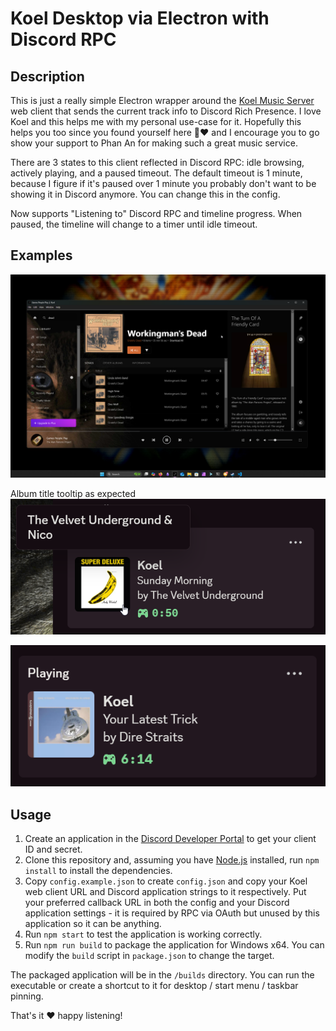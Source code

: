 # Koel Desktop via Electron with Discord RPC

## Description

This is just a really simple Electron wrapper around the [Koel Music Server](https://github.com/koel/koel) web client that sends the current track info to Discord Rich Presence. I love Koel and this helps me with my personal use-case for it. Hopefully this helps you too since you found yourself here 🤝❤️ and I encourage you to go show your support to Phan An for making such a great music service.

There are 3 states to this client reflected in Discord RPC: idle browsing, actively playing, and a paused timeout. The default timeout is 1 minute, because I figure if it's paused over 1 minute you probably don't want to be showing it in Discord anymore. You can change this in the config.

Now supports "Listening to" Discord RPC and timeline progress. When paused, the timeline will change to a timer until idle timeout.

## Examples
![Example 1](/examples/1.png)

Album title tooltip as expected
![Example 2](/examples/2.png)

![Example 3](/examples/3.png)

## Usage

1. Create an application in the [Discord Developer Portal](https://discord.com/developers/applications) to get your client ID and secret.
2. Clone this repository and, assuming you have [Node.js](https://nodejs.org) installed, run `npm install` to install the dependencies.
3. Copy `config.example.json` to create `config.json` and copy your Koel web client URL and Discord application strings to it respectively. Put your preferred callback URL in both the config and your Discord application settings - it is required by RPC via OAuth but unused by this application so it can be anything.
4. Run `npm start` to test the application is working correctly.
5. Run `npm run build` to package the application for Windows x64. You can modify the `build` script in `package.json` to change the target.

The packaged application will be in the `/builds` directory. You can run the executable or create a shortcut to it for desktop / start menu / taskbar pinning.

That's it ❤️ happy listening!